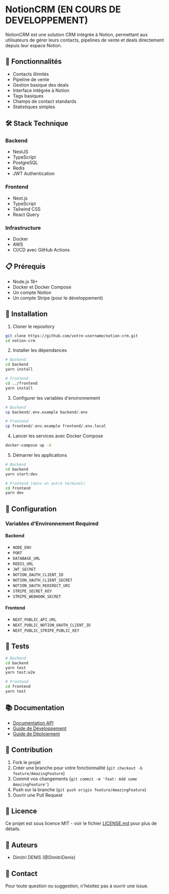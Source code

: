 # NotionCRM (EN COURS DE DEVELOPPEMENT)

NotionCRM est une solution CRM intégrée à Notion, permettant aux utilisateurs de gérer leurs contacts, pipelines de vente et deals directement depuis leur espace Notion.

## 🌟 Fonctionnalités

- Contacts illimités
- Pipeline de vente
- Gestion basique des deals
- Interface intégrée à Notion
- Tags basiques 
- Champs de contact standards
- Statistiques simples



## 🛠️ Stack Technique

### Backend
- NestJS
- TypeScript
- PostgreSQL
- Redis
- JWT Authentication

### Frontend
- Next.js
- TypeScript
- Tailwind CSS
- React Query

### Infrastructure
- Docker
- AWS
- CI/CD avec GitHub Actions

## 📋 Prérequis
- Node.js 18+
- Docker et Docker Compose
- Un compte Notion
- Un compte Stripe (pour le développement)

## 🚀 Installation

1. Cloner le repository
```bash
git clone https://github.com/votre-username/notion-crm.git
cd notion-crm
```

2. Installer les dépendances
```bash
# Backend
cd backend
yarn install

# Frontend
cd ../frontend
yarn install
```

3. Configurer les variables d'environnement
```bash
# Backend
cp backend/.env.example backend/.env

# Frontend
cp frontend/.env.example frontend/.env.local
```

4. Lancer les services avec Docker Compose
```bash
docker-compose up -d
```

5. Démarrer les applications
```bash
# Backend
cd backend
yarn start:dev

# Frontend (dans un autre terminal)
cd frontend
yarn dev
```

## 🔧 Configuration

### Variables d'Environnement Required

#### Backend
- `NODE_ENV`
- `PORT`
- `DATABASE_URL`
- `REDIS_URL`
- `JWT_SECRET`
- `NOTION_OAUTH_CLIENT_ID`
- `NOTION_OAUTH_CLIENT_SECRET`
- `NOTION_OAUTH_REDIRECT_URI`
- `STRIPE_SECRET_KEY`
- `STRIPE_WEBHOOK_SECRET`

#### Frontend
- `NEXT_PUBLIC_API_URL`
- `NEXT_PUBLIC_NOTION_OAUTH_CLIENT_ID`
- `NEXT_PUBLIC_STRIPE_PUBLIC_KEY`

## 🧪 Tests

```bash
# Backend
cd backend
yarn test
yarn test:e2e

# Frontend
cd frontend
yarn test
```

## 📚 Documentation

- [Documentation API](docs/api.md)
- [Guide de Développement](docs/development.md)
- [Guide de Déploiement](docs/deployment.md)

## 🤝 Contribution

1. Fork le projet
2. Créer une branche pour votre fonctionnalité (`git checkout -b feature/AmazingFeature`)
3. Commit vos changements (`git commit -m 'feat: Add some AmazingFeature'`)
4. Push sur la branche (`git push origin feature/AmazingFeature`)
5. Ouvrir une Pull Request

## 📄 Licence

Ce projet est sous licence MIT - voir le fichier [LICENSE.md](LICENSE.md) pour plus de détails.

## 👥 Auteurs

- Dimitri DENIS (@DimitriDenis)

## 📮 Contact

Pour toute question ou suggestion, n'hésitez pas à ouvrir une issue.